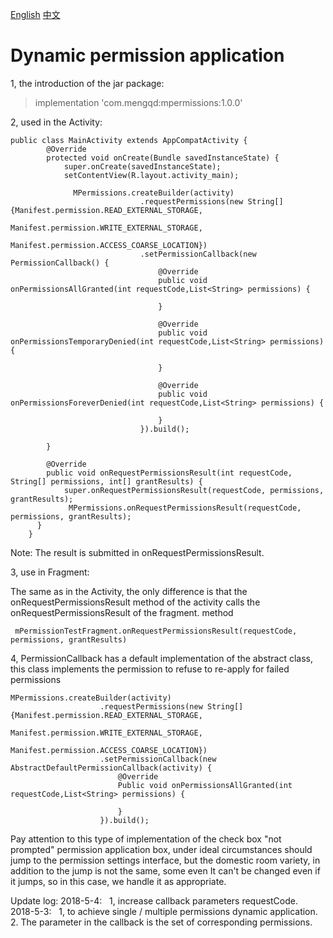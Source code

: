 [English](https://github.com/781238222/fastandroid/blob/master/mperimission/README_en.md)
[中文](https://github.com/781238222/fastandroid/blob/master/mperimission/README.md)

# Dynamic permission application

1, the introduction of the jar package:
    
> implementation 'com.mengqd:mpermissions:1.0.0'

2, used in the Activity:

```
public class MainActivity extends AppCompatActivity {
  	    @Override
  	    protected void onCreate(Bundle savedInstanceState) {
  	        super.onCreate(savedInstanceState);
  	        setContentView(R.layout.activity_main);
  	        
  	          MPermissions.createBuilder(activity)
                             .requestPermissions(new String[]{Manifest.permission.READ_EXTERNAL_STORAGE,
                                     Manifest.permission.WRITE_EXTERNAL_STORAGE,
                                     Manifest.permission.ACCESS_COARSE_LOCATION})
                             .setPermissionCallback(new PermissionCallback() {
                                 @Override
                                 public void onPermissionsAllGranted(int requestCode,List<String> permissions) {
                                     
                                 }
             
                                 @Override
                                 public void onPermissionsTemporaryDenied(int requestCode,List<String> permissions) {
             
                                 }
             
                                 @Override
                                 public void onPermissionsForeverDenied(int requestCode,List<String> permissions) {
             
                                 }
                             }).build();
                            
  	    }
  	
  	    @Override
  	    public void onRequestPermissionsResult(int requestCode, String[] permissions, int[] grantResults) {
  	        super.onRequestPermissionsResult(requestCode, permissions, grantResults);
  	         MPermissions.onRequestPermissionsResult(requestCode, permissions, grantResults);
  	  }
  	}
```

  Note: The result is submitted in onRequestPermissionsResult.
  
  3, use in Fragment:

  The same as in the Activity, the only difference is that the onRequestPermissionsResult method of the activity calls the onRequestPermissionsResult of the fragment.
  method

```
 mPermissionTestFragment.onRequestPermissionsResult(requestCode, permissions, grantResults)
```

  
  4, PermissionCallback has a default implementation of the abstract class, this class implements the permission to refuse to re-apply for failed permissions
   

```
MPermissions.createBuilder(activity)
                    .requestPermissions(new String[]{Manifest.permission.READ_EXTERNAL_STORAGE,
                            Manifest.permission.WRITE_EXTERNAL_STORAGE,
                            Manifest.permission.ACCESS_COARSE_LOCATION})
                    .setPermissionCallback(new AbstractDefaultPermissionCallback(activity) {
                        @Override
                        Public void onPermissionsAllGranted(int requestCode,List<String> permissions) {
                            
                        }
                    }).build();
```
    
Pay attention to this type of implementation of the check box "not prompted" permission application box, under ideal circumstances should jump to the permission settings interface, but the domestic room variety, in addition to the jump is not the same, some even It can't be changed even if it jumps, so in this case, we handle it as appropriate.

Update log:
2018-5-4:
  1, increase callback parameters requestCode.
 
2018-5-3:
  1, to achieve single / multiple permissions dynamic application.
  2. The parameter in the callback is the set of corresponding permissions.